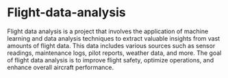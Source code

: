 # Flight-data-analysis
Flight data analysis is a project that involves the application of machine learning and data analysis techniques to extract valuable insights from vast amounts of flight data. This data includes various sources such as sensor readings, maintenance logs, pilot reports, weather data, and more. The goal of flight data analysis is to improve flight safety, optimize operations, and enhance overall aircraft performance.
